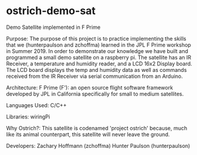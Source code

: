 # ostrich-demo-sat
Demo Satellite implemented in F Prime

Purpose:
The purpose of this project is to practice implementing the skills that we (hunterpaulson and zchoffma) learned in the JPL F Prime workshop in Summer 2019. 
In order to demonstrate our knowledge we have built and programmed a small demo satellite on a raspberry pi. The satellite has an IR Receiver, a temperature and humidity reader, and a LCD 16x2 Display board. The LCD board displays the temp and humidity data as well as commands received from the IR Receiver via serial communication from an Arduino.  

Architecture:
F Prime (F'): an open source flight software framework developed by JPL in California specifically for small to medium satellites.

Languages Used:
C/C++

Libraries:
wiringPi

Why Ostrich?:
This satellite is codenamed 'project ostrich' because, much like its animal counterpart, this satellite will never leave the ground.

Developers:
Zachary Hoffmann (zchoffma)
Hunter Paulson (hunterpaulson)